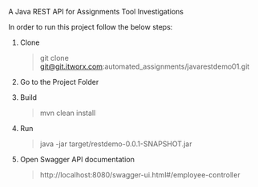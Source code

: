 A Java REST API for Assignments Tool Investigations

In order to run this project follow the below steps:

1. Clone 
	> git clone git@git.itworx.com:automated_assignments/javarestdemo01.git

2. Go to the Project Folder

3. Build
	> mvn clean install

4. Run
	> java -jar target/restdemo-0.0.1-SNAPSHOT.jar

5. Open Swagger API documentation
	> http://localhost:8080/swagger-ui.html#/employee-controller
	

